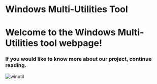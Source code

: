 # Windows Multi-Utilities Tool

# Welcome to the Windows Multi-Utilities tool webpage!
### If you would like to know more about our project, continue reading.

![winutil](https://user-images.githubusercontent.com/77215030/131756080-830f8c7f-8aa4-4980-8ebe-4aa5904842a8.png "WinUtil logo")
